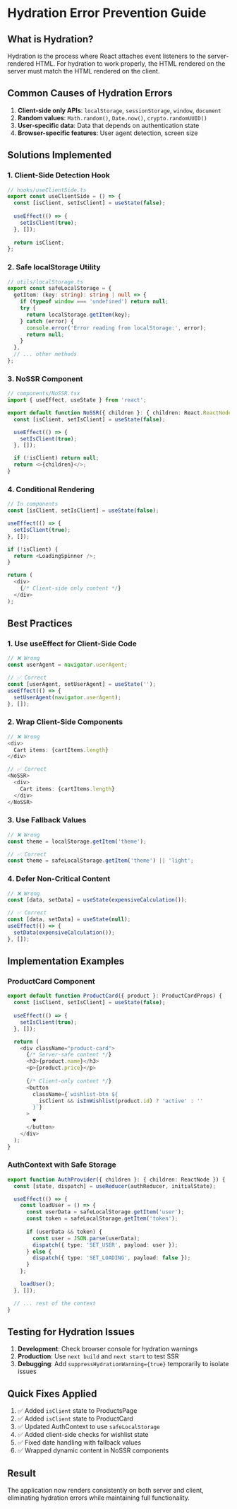 # Hydration Error Prevention Guide

## What is Hydration?

Hydration is the process where React attaches event listeners to the server-rendered HTML. For hydration to work properly, the HTML rendered on the server must match the HTML rendered on the client.

## Common Causes of Hydration Errors

1. **Client-side only APIs**: `localStorage`, `sessionStorage`, `window`, `document`
2. **Random values**: `Math.random()`, `Date.now()`, `crypto.randomUUID()`
3. **User-specific data**: Data that depends on authentication state
4. **Browser-specific features**: User agent detection, screen size

## Solutions Implemented

### 1. Client-Side Detection Hook

```typescript
// hooks/useClientSide.ts
export const useClientSide = () => {
  const [isClient, setIsClient] = useState(false);
  
  useEffect(() => {
    setIsClient(true);
  }, []);
  
  return isClient;
};
```

### 2. Safe localStorage Utility

```typescript
// utils/localStorage.ts
export const safeLocalStorage = {
  getItem: (key: string): string | null => {
    if (typeof window === 'undefined') return null;
    try {
      return localStorage.getItem(key);
    } catch (error) {
      console.error('Error reading from localStorage:', error);
      return null;
    }
  },
  // ... other methods
};
```

### 3. NoSSR Component

```typescript
// components/NoSSR.tsx
import { useEffect, useState } from 'react';

export default function NoSSR({ children }: { children: React.ReactNode }) {
  const [isClient, setIsClient] = useState(false);

  useEffect(() => {
    setIsClient(true);
  }, []);

  if (!isClient) return null;
  return <>{children}</>;
}
```

### 4. Conditional Rendering

```typescript
// In components
const [isClient, setIsClient] = useState(false);

useEffect(() => {
  setIsClient(true);
}, []);

if (!isClient) {
  return <LoadingSpinner />;
}

return (
  <div>
    {/* Client-side only content */}
  </div>
);
```

## Best Practices

### 1. Use useEffect for Client-Side Code
```typescript
// ❌ Wrong
const userAgent = navigator.userAgent;

// ✅ Correct
const [userAgent, setUserAgent] = useState('');
useEffect(() => {
  setUserAgent(navigator.userAgent);
}, []);
```

### 2. Wrap Client-Side Components
```typescript
// ❌ Wrong
<div>
  Cart items: {cartItems.length}
</div>

// ✅ Correct
<NoSSR>
  <div>
    Cart items: {cartItems.length}
  </div>
</NoSSR>
```

### 3. Use Fallback Values
```typescript
// ❌ Wrong
const theme = localStorage.getItem('theme');

// ✅ Correct
const theme = safeLocalStorage.getItem('theme') || 'light';
```

### 4. Defer Non-Critical Content
```typescript
// ❌ Wrong
const [data, setData] = useState(expensiveCalculation());

// ✅ Correct
const [data, setData] = useState(null);
useEffect(() => {
  setData(expensiveCalculation());
}, []);
```

## Implementation Examples

### ProductCard Component
```typescript
export default function ProductCard({ product }: ProductCardProps) {
  const [isClient, setIsClient] = useState(false);
  
  useEffect(() => {
    setIsClient(true);
  }, []);

  return (
    <div className="product-card">
      {/* Server-safe content */}
      <h3>{product.name}</h3>
      <p>{product.price}</p>
      
      {/* Client-only content */}
      <button
        className={`wishlist-btn ${
          isClient && isInWishlist(product.id) ? 'active' : ''
        }`}
      >
        ♥
      </button>
    </div>
  );
}
```

### AuthContext with Safe Storage
```typescript
export function AuthProvider({ children }: { children: ReactNode }) {
  const [state, dispatch] = useReducer(authReducer, initialState);

  useEffect(() => {
    const loadUser = () => {
      const userData = safeLocalStorage.getItem('user');
      const token = safeLocalStorage.getItem('token');
      
      if (userData && token) {
        const user = JSON.parse(userData);
        dispatch({ type: 'SET_USER', payload: user });
      } else {
        dispatch({ type: 'SET_LOADING', payload: false });
      }
    };

    loadUser();
  }, []);

  // ... rest of the context
}
```

## Testing for Hydration Issues

1. **Development**: Check browser console for hydration warnings
2. **Production**: Use `next build` and `next start` to test SSR
3. **Debugging**: Add `suppressHydrationWarning={true}` temporarily to isolate issues

## Quick Fixes Applied

1. ✅ Added `isClient` state to ProductsPage
2. ✅ Added `isClient` state to ProductCard
3. ✅ Updated AuthContext to use `safeLocalStorage`
4. ✅ Added client-side checks for wishlist state
5. ✅ Fixed date handling with fallback values
6. ✅ Wrapped dynamic content in NoSSR components

## Result

The application now renders consistently on both server and client, eliminating hydration errors while maintaining full functionality.
